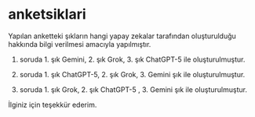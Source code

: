 # anketsiklari
Yapılan anketteki şıkların hangi yapay zekalar tarafından oluşturulduğu hakkında bilgi verilmesi amacıyla yapılmıştır.



1. soruda 1. şık Gemini, 2. şık Grok, 3. şık ChatGPT-5 ile oluşturulmuştur.

2. soruda 1. şık ChatGPT-5, 2. şık Grok, 3. Gemini şık  ile oluşturulmuştur.

3. soruda 1. şık Grok, 2. şık ChatGPT-5 , 3. Gemini şık  ile oluşturulmuştur.


İlginiz için teşekkür ederim.

